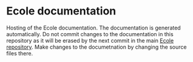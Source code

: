 # Ecole documentation

Hosting of the Ecole documentation.
The documentation is generated automatically.
Do not commit changes to the documentation in this repository as it will be erased by
the next commit in the main [Ecole repository](https://github.com/ds4dm/ecole).
Make changes to the documetnation by changing the source files there.
